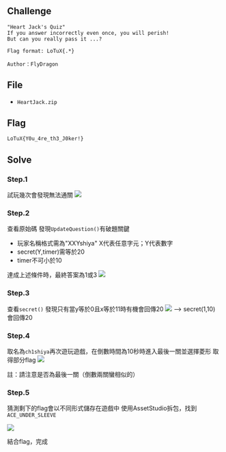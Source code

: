 ## Challenge
```
"Heart Jack's Quiz"  
If you answer incorrectly even once, you will perish!  
But can you really pass it ...?  

Flag format: LoTuX{.*}  

Author：FlyDragon
```
## File
- `HeartJack.zip`
## Flag
```
LoTuX{Y0u_4re_th3_J0ker!}
```
## Solve
### Step.1
試玩幾次會發現無法通關
![](https://i.imgur.com/0jAjfRq.png)
### Step.2
查看原始碼
發現`UpdateQuestion()`有破題關鍵

- 玩家名稱格式需為"XXYshiya" X代表任意字元；Y代表數字
- secret(Y,timer)需等於20
- timer不可小於10

達成上述條件時，最終答案為1或3
![](https://i.imgur.com/DaKR6Yq.png)

### Step.3
查看`secret()`
發現只有當y等於0且x等於11時有機會回傳20
![](https://i.imgur.com/S7LmMPl.png)
--> secret(1,10) 會回傳20
### Step.4
取名為`ch1shiya`再次遊玩遊戲，在倒數時間為10秒時進入最後一關並選擇菱形
取得部分flag
![](https://i.imgur.com/ydkSR7I.png)

註：請注意是否為最後一關（倒數兩關蠻相似的）
### Step.5
猜測剩下的flag會以不同形式儲存在遊戲中
使用AssetStudio拆包，找到`ACE_UNDER_SLEEVE`

![](https://i.imgur.com/5vN4NWy.png)

結合flag，完成
